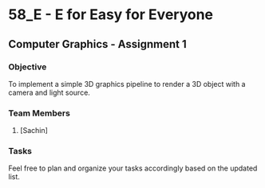 # 58_E - E for Easy for Everyone

## Computer Graphics - Assignment 1

### Objective

To implement a simple 3D graphics pipeline to render a 3D object with a camera and light source.

### Team Members
1. [Sachin]

### Tasks

Feel free to plan and organize your tasks accordingly based on the updated list.
